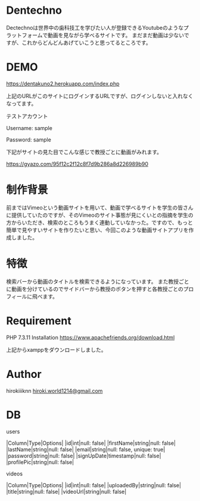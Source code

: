 # Dentechno

Dectechnoは世界中の歯科技工を学びたい人が登録できるYoutubeのようなプラットフォームで動画を見ながら学べるサイトです。
まだまだ動画は少ないですが、これからどんどんあげていこうと思ってるところです。

# DEMO

https://dentakuno2.herokuapp.com/index.php 

上記のURLがこのサイトにログインするURLですが、ログインしないと入れなくなってます。

テストアカウント

Username: sample

Password: sample

下記がサイトの見た目でこんな感じで教授ごとに動画がみれます。

https://gyazo.com/95f12c2f12c8f7d9b286a8d226989b90

# 制作背景
前まではVimeoという動画サイトを用いて、動画で学べるサイトを学生の皆さんに提供していたのですが、そのVimeoのサイト事態が見にくいとの指摘を学生の方からいただき、検索のところもうまく連動していなかった。ですので、もっと簡単で見やすいサイトを作りたいと思い、今回このような動画サイトアプリを作成しました。


# 特徴
検索バーから動画のタイトルを検索できるようになっています。
また教授ごとに動画を分けているのでサイドバーから教授のボタンを押すと各教授ごとのプロフィールに飛べます。

# Requirement
PHP 7.3.11
Installation
https://www.apachefriends.org/download.html

上記からxamppをダウンロードしました。

# Author
hirokiiiknn
hiroki.world1214@gmail.com


# DB

users 

|Column|Type|Options|
|id|int|null: false|
|firstName|string|null: false|
|lastName|string|null: false|
|email|string|null: false, unique: true|
|password|string|null: false|
|signUpDate|timestamp|null: false|
|profilePic|string|null: false|


videos

|Column|Type|Options|
|id|int|null: false|
|uploadedBy|string|null: false|
|title|string|null: false|
|videoUrl|string|null: false|
